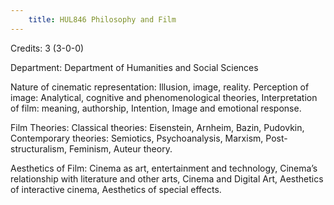 ```yaml
---
    title: HUL846 Philosophy and Film
---
```

Credits: 3 (3-0-0)

Department: Department of Humanities and Social Sciences

Nature of cinematic representation: Illusion, image, reality. Perception of image: Analytical, cognitive and phenomenological theories, Interpretation of film: meaning, authorship, Intention, Image and emotional response.

Film Theories: Classical theories: Eisenstein, Arnheim, Bazin, Pudovkin, Contemporary theories: Semiotics, Psychoanalysis, Marxism, Post-structuralism, Feminism, Auteur theory.

Aesthetics of Film: Cinema as art, entertainment and technology, Cinema’s relationship with literature and other arts, Cinema and Digital Art, Aesthetics of interactive cinema, Aesthetics of special effects.